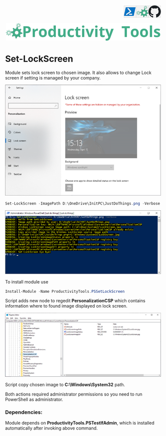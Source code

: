  <p align="right" width="20px">
    <a href="https://www.powershellgallery.com/packages/ProductivityTools.PSSetLockScreen/"><img src="Images/Powershell_border_40px.png" /></a><a href="http://www.productivitytools.tech/sql-commands/"><img src="Images/ProductivityTools_green_40px_2.png" /><a><a href="https://github.com/pwujczyk/ProductivityTools.PSSetLockScreen"><img src="Images/Github_border_40px.png" /></a>
</p>
<p align="center" width="20px">
    <a href="https://www.powershellgallery.com/packages/ProductivityTools.PSSetLockScreen/">
        <img src="Images/LogoTitle_green_500px.png" />
    </a>
</p>

<!--PSTitle><-->
# Set-LockScreen


Module sets lock screen to chosen image. It also allows to change Lock screen if setting is managed by your company.
<!--more-->

![Lock screen](Images/LockScreen.png)

```powershell
Set-LockScreen -ImagePath D:\OneDrive\InitPC\JustDoThings.png -Verbose
```
![Lock screen](Images/Powershell.png)

To install module use 

```powershell
Install-Module -Name ProductivityTools.PSSetLockScreen
```

Script adds new node to regedit **PersonalizationCSP** which contains information where to found image displayed on lock screen.

![Lock screen](Images/Regedit.png)

Script copy chosen image to **C:\Windows\System32** path.

Both actions required administrator permissions so you need to run PowerShell as administrator. 

### Dependencies:

Module depends on **ProductivityTools.PSTestIfAdmin**, which is installed automatically after invoking above command. 